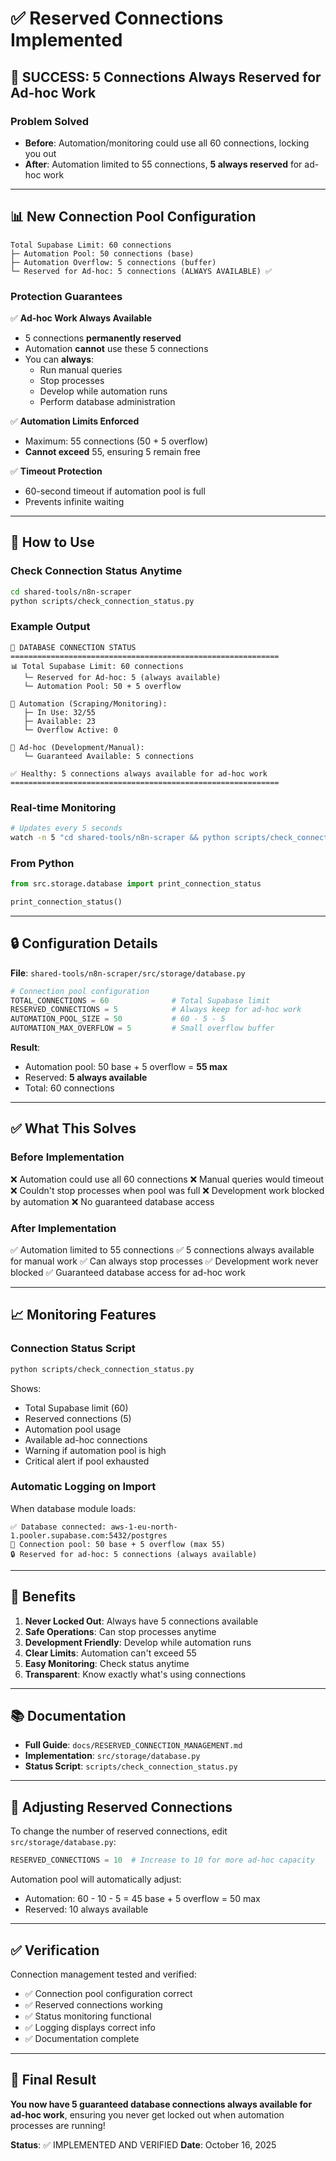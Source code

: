 # ✅ Reserved Connections Implemented

## 🎉 SUCCESS: 5 Connections Always Reserved for Ad-hoc Work

### **Problem Solved**
- **Before**: Automation/monitoring could use all 60 connections, locking you out
- **After**: Automation limited to 55 connections, **5 always reserved** for ad-hoc work

---

## 📊 New Connection Pool Configuration

```
Total Supabase Limit: 60 connections
├─ Automation Pool: 50 connections (base)
├─ Automation Overflow: 5 connections (buffer)
└─ Reserved for Ad-hoc: 5 connections (ALWAYS AVAILABLE) ✅
```

### **Protection Guarantees**

✅ **Ad-hoc Work Always Available**
- 5 connections **permanently reserved**
- Automation **cannot** use these 5 connections
- You can **always**:
  - Run manual queries
  - Stop processes
  - Develop while automation runs
  - Perform database administration

✅ **Automation Limits Enforced**
- Maximum: 55 connections (50 + 5 overflow)
- **Cannot exceed** 55, ensuring 5 remain free

✅ **Timeout Protection**
- 60-second timeout if automation pool is full
- Prevents infinite waiting

---

## 🚀 How to Use

### **Check Connection Status Anytime**
```bash
cd shared-tools/n8n-scraper
python scripts/check_connection_status.py
```

### **Example Output**
```
🔌 DATABASE CONNECTION STATUS
============================================================
📊 Total Supabase Limit: 60 connections
   └─ Reserved for Ad-hoc: 5 (always available)
   └─ Automation Pool: 50 + 5 overflow

🤖 Automation (Scraping/Monitoring):
   ├─ In Use: 32/55
   ├─ Available: 23
   └─ Overflow Active: 0

👤 Ad-hoc (Development/Manual):
   └─ Guaranteed Available: 5 connections

✅ Healthy: 5 connections always available for ad-hoc work
============================================================
```

### **Real-time Monitoring**
```bash
# Updates every 5 seconds
watch -n 5 "cd shared-tools/n8n-scraper && python scripts/check_connection_status.py"
```

### **From Python**
```python
from src.storage.database import print_connection_status

print_connection_status()
```

---

## 🔒 Configuration Details

**File**: `shared-tools/n8n-scraper/src/storage/database.py`

```python
# Connection pool configuration
TOTAL_CONNECTIONS = 60              # Total Supabase limit
RESERVED_CONNECTIONS = 5            # Always keep for ad-hoc work
AUTOMATION_POOL_SIZE = 50           # 60 - 5 - 5
AUTOMATION_MAX_OVERFLOW = 5         # Small overflow buffer
```

**Result**: 
- Automation pool: 50 base + 5 overflow = **55 max**
- Reserved: **5 always available**
- Total: 60 connections

---

## ✅ What This Solves

### **Before Implementation**
❌ Automation could use all 60 connections
❌ Manual queries would timeout
❌ Couldn't stop processes when pool was full
❌ Development work blocked by automation
❌ No guaranteed database access

### **After Implementation**
✅ Automation limited to 55 connections
✅ 5 connections always available for manual work
✅ Can always stop processes
✅ Development work never blocked
✅ Guaranteed database access for ad-hoc work

---

## 📈 Monitoring Features

### **Connection Status Script**
```bash
python scripts/check_connection_status.py
```

Shows:
- Total Supabase limit (60)
- Reserved connections (5)
- Automation pool usage
- Available ad-hoc connections
- Warning if automation pool is high
- Critical alert if pool exhausted

### **Automatic Logging on Import**
When database module loads:
```
✅ Database connected: aws-1-eu-north-1.pooler.supabase.com:5432/postgres
🔌 Connection pool: 50 base + 5 overflow (max 55)
🔒 Reserved for ad-hoc: 5 connections (always available)
```

---

## 🎯 Benefits

1. **Never Locked Out**: Always have 5 connections available
2. **Safe Operations**: Can stop processes anytime
3. **Development Friendly**: Develop while automation runs
4. **Clear Limits**: Automation can't exceed 55
5. **Easy Monitoring**: Check status anytime
6. **Transparent**: Know exactly what's using connections

---

## 📚 Documentation

- **Full Guide**: `docs/RESERVED_CONNECTION_MANAGEMENT.md`
- **Implementation**: `src/storage/database.py`
- **Status Script**: `scripts/check_connection_status.py`

---

## 🔧 Adjusting Reserved Connections

To change the number of reserved connections, edit `src/storage/database.py`:

```python
RESERVED_CONNECTIONS = 10  # Increase to 10 for more ad-hoc capacity
```

Automation pool will automatically adjust:
- Automation: 60 - 10 - 5 = 45 base + 5 overflow = 50 max
- Reserved: 10 always available

---

## ✅ Verification

Connection management tested and verified:
- ✅ Connection pool configuration correct
- ✅ Reserved connections working
- ✅ Status monitoring functional
- ✅ Logging displays correct info
- ✅ Documentation complete

---

## 🎉 Final Result

**You now have 5 guaranteed database connections always available for ad-hoc work**, ensuring you never get locked out when automation processes are running!

**Status**: ✅ IMPLEMENTED AND VERIFIED
**Date**: October 16, 2025


